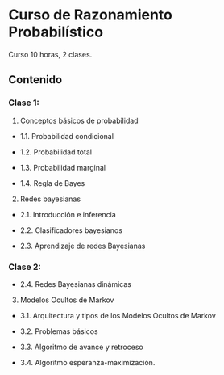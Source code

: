 # Curso de Razonamiento Probabilístico

Curso 10 horas, 2 clases.

## Contenido 

### Clase 1:
 1. Conceptos básicos de probabilidad

  - 1.1. Probabilidad condicional

  - 1.2. Probabilidad total

  - 1.3. Probabilidad marginal

  - 1.4. Regla de Bayes

 2. Redes bayesianas

  - 2.1. Introducción e inferencia

  - 2.2. Clasificadores bayesianos

  - 2.3. Aprendizaje de redes Bayesianas
 
### Clase 2:

  - 2.4. Redes Bayesianas dinámicas

 3. Modelos Ocultos de Markov

  - 3.1. Arquitectura y tipos de los Modelos Ocultos de Markov

  - 3.2. Problemas básicos

  - 3.3. Algoritmo de avance y retroceso

  - 3.4. Algoritmo esperanza-maximización.
